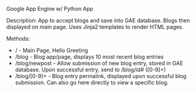 Google App Engine w/ Python App

Description:
App to accept blogs and save into GAE database.  Blogs then displayed on main page.  Uses Jinja2 templates to render HTML pages.

Methods:
* / - Main Page, Hello Greeting
* /blog - Blog app/page, displays 10 most recent blog entries
* /blog/newpost - Allow submission of new blog entry, stored in GAE database.  Upon successful entry, send to /blog/id# ([0-9]+)
* /blog/[0-9]+ - Blog entry permalink, displayed upon successful blog submission.  Can also go here directly to view a specific blog.

